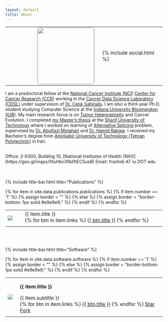 ```yaml
---
layout: default
title: About
---
```


<table style="width:100%; margin-left: auto; margin-right: auto;">
  <tr>
    <td width="60%">
      <img style="margin:0px 10px 0px 0px; border-radius: 5%; box-shadow:0 0 5px #828282; float:right" src="https://www.gravatar.com/avatar/42125cfaaf0a859652acd4832533745d?s=2048" width="180px"/>
    </td>
    <td width="40%">
      {% include social.html %}
    </td>
  </tr>
</table>

I am a predoctoral fellow at the [National Cancer Institute (NCI)](https://www.cancer.gov) [Center for Cancer Research (CCR)](https://ccr.cancer.gov) working in the [Cancer Data Science Laboratory (CDSL)](https://ccr.cancer.gov/cancer-data-science-laboratory) under supervision of [Dr. Cenk Sahinalp](https://algo-cancer.github.io). I am also a third-year Ph.D. student studying Computer Science at the [Indiana University Bloomington (IUB)](https://www.indiana.edu). My main research focus is on [Tumor Heterogeneity](https://en.wikipedia.org/wiki/Tumour_heterogeneity) and Cancer Evolution. I completed [my Master’s thesis](http://library.sharif.ir/parvan/resource/444343/یادگیری-پیرایش-دگرسان-از-داده-های-توالی-یابی-آر--ان--ای/&from=search&&query=alternative%20splicing&count=20&execute=true) at the [Sharif University of Technology](http://www.en.sharif.edu) where I worked on learning of [Alternative Splicing](https://en.wikipedia.org/wiki/Alternative_splicing) problem, supervised by [Dr. Abolfazl Motahari](http://sharif.edu/~motahari/) and [Dr. Hamid Rabiee](http://sharif.edu/~rabiee/). I received my Bachelor’s degree from [Amirkabir University of Technology (Tehran Polytechnic)](https://aut.ac.ir/en) in Iran.

<br/>
Office: 2-6300, Building 10, [National Institutes of Health (NIH)](https://goo.gl/maps/XtuHbcXNd1tEC5us8)  
Email: frashidi AT iu DOT edu


<br/><br/>
{% include title-bar.html title="Publications" %}
<table style="width: 100%;">
  <tbody>
    {% for item in site.data.publications.publications %}
      {% if item.number == '1' %}
        {% assign border = "" %}
      {% else %}
        {% assign border = "border-bottom: 1px solid #e9e9e9;" %}
      {% endif %}
      <tr>
        <td style="vertical-align:middle; {{ border }}">
          <a href="https://pubmed.ncbi.nlm.nih.gov/{{ item.pubmed }}"><img src="/assets/{{ item.cover }}" style="max-height:100px; max-width:135px;"></a>
        </td>
        <td style="vertical-align:middle; {{ border }}">
          <div data-badge-type="donut" data-doi="{{ item.doi }}" data-hide-no-mentions="true" class="altmetric-embed"></div>
        </td>
        <td style="width:100%; vertical-align:middle; padding-left:15px;  padding-bottom:10px; {{ border }}">
          <p style="margin: 0">{{ item.title }}</p>
          {% for btn in item.links %}
            <a class="btn" href="{{ btn.url }}">{{ btn.title }}</a>
          {% endfor %}
        </td>
      </tr>
    {% endfor %}
  </tbody>
</table>
<br/><br/>


{% include title-bar.html title="Software" %}
<table style="width: 100%;">
  <tbody>
    {% for item in site.data.software.software %}
      {% if item.number == '1' %}
        {% assign border = "" %}
      {% else %}
        {% assign border = "border-bottom: 1px solid #e9e9e9;" %}
      {% endif %}
      <tr>
        <td style="text-align:center; {{ border }}">
          <a href="{{ item.url }}"><img src="/assets/{{ item.cover }}" style="max-height:100px; max-width:135px;"></a>
        </td>
        <td style="width:100%; vertical-align:middle; padding-left:15px; padding-bottom:10px; {{ border }}">
          <p><strong>{{ item.title }}</strong></p>
          <p style="margin: 0">{{ item.subtitle }}</p>
          {% for btn in item.links %}
            <a class="btn" href="{{ btn.url }}">{{ btn.title }}</a>
          {% endfor %}
          <a class="github-button" href="https://github.com/{{ item.id }}" data-show-count="true" aria-label="Star {{ item.id }} on GitHub">Star</a> <a class="github-button" href="https://github.com/{{ item.id }}/fork" data-show-count="true" aria-label="Fork {{ item.id }} on GitHub">Fork</a>
        </td>
      </tr>
    {% endfor %}
  </tbody>
</table>
<br/><br/>
